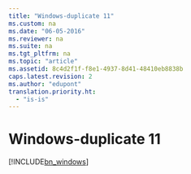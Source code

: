 ```yaml
---
title: "Windows-duplicate 11"
ms.custom: na
ms.date: "06-05-2016"
ms.reviewer: na
ms.suite: na
ms.tgt_pltfrm: na
ms.topic: "article"
ms.assetid: 8c4d2f1f-f8e1-4937-8d41-48410eb8838b
caps.latest.revision: 2
ms.author: "edupont"
translation.priority.ht: 
  - "is-is"
---
```

# Windows-duplicate 11
[!INCLUDE[bn_windows](../../LocalFunctionalityForMicrosoftDynamicsNav2016/Australia/includes/bn_windows_md.md)]